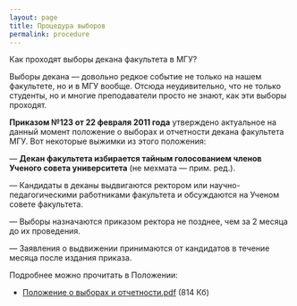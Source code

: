 ```yaml
---
layout: page
title: Процедура выборов
permalink: procedure
---
```


Как проходят выборы декана факультета в МГУ?

Выборы декана — довольно редкое событие не только на нашем факультете, но и в МГУ вообще. Отсюда неудивительно, что не только студенты, но и многие преподаватели просто не знают, как эти выборы проходят.

**Приказом №123 от 22 февраля 2011 года** утверждено актуальное на данный момент положение о выборах и отчетности декана факультета МГУ. Вот некоторые выжимки из этого положения:

— **Декан факультета избирается тайным голосованием членов Ученого совета университета** (не мехмата — прим. ред.).

— Кандидаты в деканы выдвигаются ректором или научно-педагогическими работниками факультета и обсуждаются на Ученом совете факультета.

— Выборы назначаются приказом ректора не позднее, чем за 2 месяца до их проведения.

— Заявления о выдвижении принимаются от кандидатов в течение месяца после издания приказа.

Подробнее можно прочитать в Положении:
- <a href="public/Положение_о_выборах_и_отчетности.pdf" target="_blank">Положение о выборах и отчетности.pdf</a> (814 Кб)
